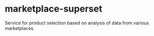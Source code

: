 # marketplace-superset
Service for product selection based on analysis of data from various marketplaces.
